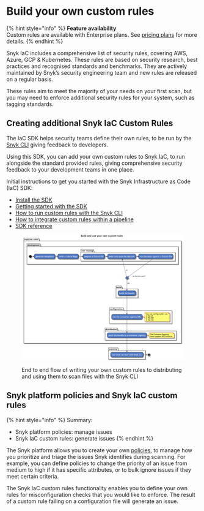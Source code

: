 # Build your own custom rules

{% hint style="info" %}
**Feature availability**\
Custom rules are available with Enterprise plans. See [pricing plans](https://snyk.io/plans/) for more details.
{% endhint %}

Snyk IaC includes a comprehensive list of security rules, covering AWS, Azure, GCP & Kubernetes. These rules are based on security research, best practices and recognised standards and benchmarks. They are actively maintained by Snyk’s security engineering team and new rules are released on a regular basis.

These rules aim to meet the majority of your needs on your first scan, but you may need to enforce additional security rules for your system, such as tagging standards.

## Creating additional Snyk IaC Custom Rules

The IaC SDK helps security teams define their own rules, to be run by the [Snyk CLI](../snyk-cli-for-infrastructure-as-code/) giving feedback to developers.

Using this SDK, you can add your own custom rules to Snyk IaC, to run alongside the standard provided rules, giving comprehensive security feedback to your development teams in one place.

Initial instructions to get you started with the Snyk Infrastructure as Code (IaC) SDK:

* [Install the SDK](install-the-sdk.md)
* [Getting started with the SDK](getting-started-with-the-sdk/)
* [How to run custom rules with the Snyk CLI](use-iac-custom-rules-with-cli/)
* [How to integrate custom rules within a pipeline](integrating-iac-custom-rules-within-a-pipeline.md)
* [SDK reference](sdk-reference.md)

<figure><img src="../../../.gitbook/assets/image (14) (1) (1) (1) (1) (1) (1) (1) (1) (1) (1) (2).png" alt="End to end flow of writing your own custom rules to distributing and using them to scan files with the Snyk CLI"><figcaption><p>End to end flow of writing your own custom rules to distributing and using them to scan files with the Snyk CLI</p></figcaption></figure>

## Snyk platform policies and Snyk IaC custom rules

{% hint style="info" %}
Summary:

* Snyk platform policies: manage issues
* Snyk IaC custom rules: generate issues
{% endhint %}

The Snyk platform allows you to create your own [policies](../../../manage-issues/policies/), to manage how you prioritize and triage the issues Snyk identifies during scanning. For example, you can define policies to change the priority of an issue from medium to high if it has specific attributes, or to bulk ignore issues if they meet certain criteria.

The Snyk IaC custom rules functionality enables you to define your own rules for misconfiguration checks that you would like to enforce. The result of a custom rule failing on a configuration file will generate an issue.
